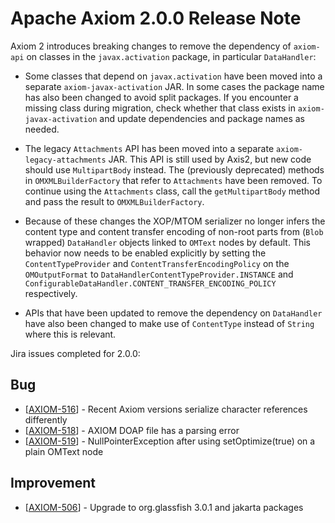 Apache Axiom 2.0.0 Release Note
===============================

Axiom 2 introduces breaking changes to remove the dependency of `axiom-api` on classes in the
`javax.activation` package, in particular `DataHandler`:

- Some classes that depend on `javax.activation` have been moved into a separate `axiom-javax-activation`
  JAR. In some cases the package name has also been changed to avoid split packages. If you
  encounter a missing class during migration, check whether that class exists in `axiom-javax-activation`
  and update dependencies and package names as needed.

- The legacy `Attachments` API has been moved into a separate `axiom-legacy-attachments` JAR. This
  API is still used by Axis2, but new code should use `MultipartBody` instead. The (previously
  deprecated) methods in `OMXMLBuilderFactory` that refer to `Attachments` have been removed. To
  continue using the `Attachments` class, call the `getMultipartBody` method and pass the result to
  `OMXMLBuilderFactory`.

- Because of these changes the XOP/MTOM serializer no longer infers the content type and content
  transfer encoding of non-root parts from (`Blob` wrapped) `DataHandler` objects linked to `OMText`
  nodes by default. This behavior now needs to be enabled explicitly by setting the
  `ContentTypeProvider` and `ContentTransferEncodingPolicy` on the `OMOutputFormat` to
  `DataHandlerContentTypeProvider.INSTANCE` and `ConfigurableDataHandler.CONTENT_TRANSFER_ENCODING_POLICY`
  respectively.

- APIs that have been updated to remove the dependency on `DataHandler` have also been changed to
  make use of `ContentType` instead of `String` where this is relevant.

Jira issues completed for 2.0.0:

<h2>        Bug
</h2>
<ul>
<li>[<a href='https://issues.apache.org/jira/browse/AXIOM-516'>AXIOM-516</a>] -         Recent Axiom versions serialize character references differently
</li>
<li>[<a href='https://issues.apache.org/jira/browse/AXIOM-518'>AXIOM-518</a>] -         AXIOM DOAP file has a parsing error
</li>
<li>[<a href='https://issues.apache.org/jira/browse/AXIOM-519'>AXIOM-519</a>] -         NullPointerException after using setOptimize(true) on a plain OMText node
</li>
</ul>
                
<h2>        Improvement
</h2>
<ul>
<li>[<a href='https://issues.apache.org/jira/browse/AXIOM-506'>AXIOM-506</a>] -         Upgrade to org.glassfish 3.0.1 and jakarta packages
</li>
</ul>
